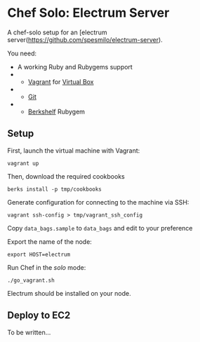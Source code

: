 # Chef Solo: Electrum Server

A chef-solo setup for an [electrum server(https://github.com/spesmilo/electrum-server).

You need:

* A working Ruby and Rubygems support
* * [Vagrant](http://vagrantup.com) for [Virtual Box](https://www.virtualbox.org)
* * [Git](http://git-scm.com)
* * [Berkshelf](http://berkshelf.com) Rubygem

## Setup

First, launch the virtual machine with Vagrant:

    vagrant up

Then, download the required cookbooks

    berks install -p tmp/cookbooks

Generate configuration for connecting to the machine via SSH:

    vagrant ssh-config > tmp/vagrant_ssh_config

Copy `data_bags.sample` to `data_bags` and edit to your preference

Export the name of the node:

    export HOST=electrum

Run Chef in the _solo_ mode:

    ./go_vagrant.sh

Electrum should be installed on your node.

## Deploy to EC2

To be written...
